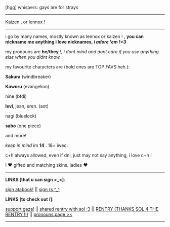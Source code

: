 [hgg] whispers: gays are for strays 

---

Kaizen , or lennox !

--- 

i go by many names, mostly known as lennox or kaizen ! , **you can nickname me anything i love nicknames, *i adore 'em !<3***

my pronouns are **he/they** !, *i dont mind and dont care if you use anything else when you didnt know.*

my favourite characters are (bold ones are TOP FAVS heh.):

**Sakura** (windbreaker)

**Kaworu** (evangelion)

nine (bfdi)

**levi**, jean, eren. (aot)

nagi (bluelock)

**sabo** (one piece)

and more!

*keep in mind* im **14** . 18+ iwec.

c+h always allowed, even if dni, just may not say anything, i love c+h !

I ❤️ gifted and matching skins. ladies ❤️


---
**LINKS [that u can sign >_<]**:

 [sign atabook!](https://callmeyourangel.atabook.org/)
||
[sign rs ^_^](https://retrospring.net/@lennxoxp)

**LINKS [to check out *!*]**:

[support gaza!](https://rentry.co/hearts4gaza)
||
[shared rentry with sol :3](https://rentry.co/sharedbetweengays)
||
[RENTRY (THANKS SOL 4 THE RENTRY !!)](https://rentry.co/kai-angel)
||
[pronouns.page ><](https://en.pronouns.page/@angelz-kai)


---
